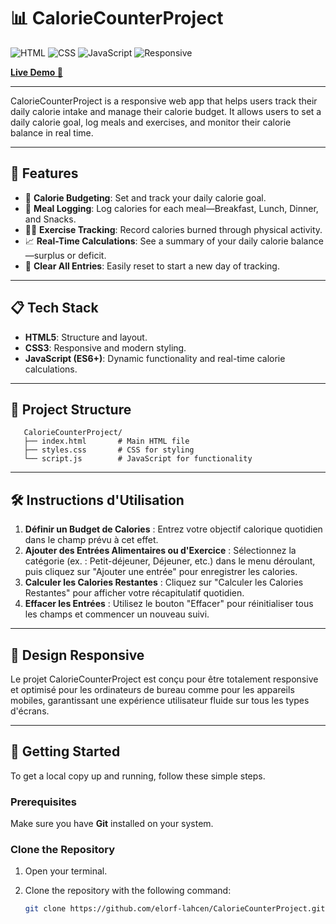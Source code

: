# 📊 CalorieCounterProject

![HTML](https://img.shields.io/badge/HTML-5-orange.svg) ![CSS](https://img.shields.io/badge/CSS-3-blue.svg) ![JavaScript](https://img.shields.io/badge/JavaScript-ES6-yellow.svg) ![Responsive](https://img.shields.io/badge/Responsive-Design-green.svg)


**[Live Demo 🚀](https://elorf-lahcen.github.io/CalorieCounterProject/)**

---

CalorieCounterProject is a responsive web app that helps users track their daily calorie intake and manage their calorie budget. It allows users to set a daily calorie goal, log meals and exercises, and monitor their calorie balance in real time.

---

## 🌟 Features

- 📝 **Calorie Budgeting**: Set and track your daily calorie goal.
- 🍲 **Meal Logging**: Log calories for each meal—Breakfast, Lunch, Dinner, and Snacks.
- 🏃‍♂️ **Exercise Tracking**: Record calories burned through physical activity.
- 📈 **Real-Time Calculations**: See a summary of your daily calorie balance—surplus or deficit.
- 🧹 **Clear All Entries**: Easily reset to start a new day of tracking.

---

## 📋 Tech Stack

- **HTML5**: Structure and layout.
- **CSS3**: Responsive and modern styling.
- **JavaScript (ES6+)**: Dynamic functionality and real-time calorie calculations.

---

## 📁 Project Structure

   ```plaintext
      CalorieCounterProject/
      ├── index.html       # Main HTML file
      ├── styles.css       # CSS for styling
      └── script.js        # JavaScript for functionality
   ```
---

## 🛠️ Instructions d'Utilisation

1. **Définir un Budget de Calories** : Entrez votre objectif calorique quotidien dans le champ prévu à cet effet.
2. **Ajouter des Entrées Alimentaires ou d'Exercice** : Sélectionnez la catégorie (ex. : Petit-déjeuner, Déjeuner, etc.) dans le menu déroulant, puis cliquez sur "Ajouter une entrée" pour enregistrer les calories.
3. **Calculer les Calories Restantes** : Cliquez sur "Calculer les Calories Restantes" pour afficher votre récapitulatif quotidien.
4. **Effacer les Entrées** : Utilisez le bouton "Effacer" pour réinitialiser tous les champs et commencer un nouveau suivi.

---

## 📱 Design Responsive

Le projet CalorieCounterProject est conçu pour être totalement responsive et optimisé pour les ordinateurs de bureau comme pour les appareils mobiles, garantissant une expérience utilisateur fluide sur tous les types d'écrans.

---

## 🚀 Getting Started

To get a local copy up and running, follow these simple steps.

### Prerequisites

Make sure you have **Git** installed on your system.

### Clone the Repository

1. Open your terminal.
2. Clone the repository with the following command:

   ```bash
   git clone https://github.com/elorf-lahcen/CalorieCounterProject.git
